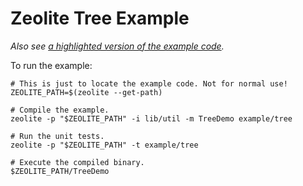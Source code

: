 # Zeolite Tree Example

*Also see
[a highlighted version of the example code](https://ta0kira.github.io/zeolite/example/tree/index.html).*

To run the example:

```shell
# This is just to locate the example code. Not for normal use!
ZEOLITE_PATH=$(zeolite --get-path)

# Compile the example.
zeolite -p "$ZEOLITE_PATH" -i lib/util -m TreeDemo example/tree

# Run the unit tests.
zeolite -p "$ZEOLITE_PATH" -t example/tree

# Execute the compiled binary.
$ZEOLITE_PATH/TreeDemo
```
